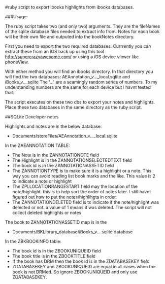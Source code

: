 
#ruby script to export ibooks highlights from ibooks databases.

###Usage:

The ruby script takes two (and only two) arguments. They are the fileNames of the sqlite database files needed to extract info from. Notes for each book will be their own file and outputed into the bookNotes directory.

First you need to export the two required databases. Currrently you can extract these from an iOS back up using this tool http://supercrazyawesome.com/ or using a iOS device viewer like phoneView.

With either method you will find an ibooks directory. In that directory you will find the two databases:
AEAnnotation_v..._local.sqlite  and  iBooks_v....sqlite
The '...' are a seamingly random series of numbers. To my understanding numbers are the same for each device but I havnt tested that. 

The script executes on these two dbs to export your notes and highlights. Place these two databases in the same directory as the ruby script.


##SQLite Developer notes

Highlights and notes are in the below database:
- Documents/storeFiles/AEAnnotation_v..._local.sqlite

In the ZAEANNOTATION TABLE:

- The Note is in the ZANNOTATIONOTE field
- The Highlight is in the ZANNOTATIONSELECTEDTEXT field
- The book id is in the ZANNOTATIONASSETID field
- The ZANNOTIONTYPE is to make sure it is a highlight or a note. This way you can avoid reading list book marks and the like. This value is 2 to indicate a note or highlight 
- The ZPLLOCATIONRANGESTART field may the location of the note/highlight. this is to help sort the order of notes later. I still havnt figured out how to put the notes/highlihgts in order.
- The ZANNOTATIONDELETED field is to indicate if the note/highlight was delected or not. a value of 1 means it was deleted. The script will not collect deleted highlights or notes

The book to ZANNOTATIONASSETID map is in the
- Documents/BKLibrary_database/iBooks_v....sqlite database

In the ZBKBOOKINFO table:
- The book id is in the ZBOOKUNIQUEID field
- The book title is in the ZBOOKTITLE field
- If the book has DRM then the book id is in the ZDATABASEKEY field
- ZDATABASEKEY and ZBOOKUNIQUEID are equal in all cases when the book is not DRMed. So ignore ZBOOKUNIQUEID and only use ZDATABASEKEY.


